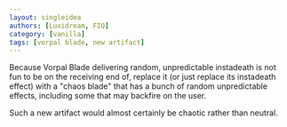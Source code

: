 ```yaml
---
layout: singleidea
authors: [Luxidream, FIQ]
category: [vanilla]
tags: [vorpal blade, new artifact]
---
```

Because Vorpal Blade delivering random, unpredictable instadeath is not fun to
be on the receiving end of, replace it (or just replace its instadeath effect)
with a "chaos blade" that has a bunch of random unpredictable effects, including
some that may backfire on the user.

Such a new artifact would almost certainly be chaotic rather than neutral.
